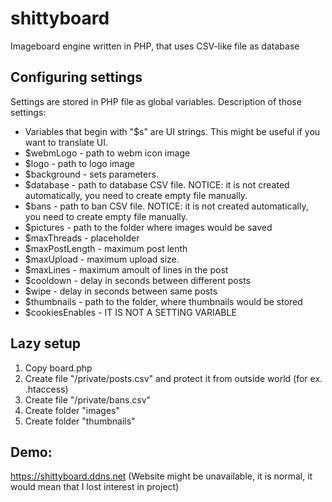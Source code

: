 # shittyboard
Imageboard engine written in PHP, that uses CSV-like file as database
## Configuring settings
Settings are stored in PHP file as global variables. 
Description of those settings:
* Variables that begin with "$s" are UI strings. This might be useful if you want to translate UI. 
* $webmLogo - path to webm icon image
* $logo - path to logo image
* $background - sets <body> parameters.
* $database - path to database CSV file. NOTICE: it is not created automatically, you need to create empty file manually.
* $bans - path to ban CSV file. NOTICE: it is not created automatically, you need to create empty file manually. 
* $pictures - path to the folder where images would be saved
* $maxThreads - placeholder
* $maxPostLength - maximum post lenth
* $maxUpload - maximum upload size.
* $maxLines - maximum amoult of lines in the post
* $cooldown - delay in seconds between different posts
* $wipe - delay in seconds between same posts
* $thumbnails - path to the folder, where thumbnails would be stored
* $cookiesEnables - IT IS NOT A SETTING VARIABLE
  
## Lazy setup
1. Copy board.php
1. Create file "/private/posts.csv" and protect it from outside world (for ex. .htaccess)
1. Create file "/private/bans.csv"
1. Create folder "images"
1. Create folder "thumbnails"

## Demo:
https://shittyboard.ddns.net (Website might be unavailable, it is normal, it would mean that I lost interest in project)
